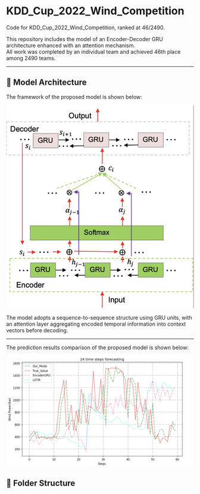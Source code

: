 # KDD_Cup_2022_Wind_Competition

Code for KDD_Cup_2022_Wind_Competition, ranked at 46/2490.

This repository includes the model of an Encoder-Decoder GRU architecture enhanced with an attention mechanism.  
All work was completed by an individual team and achieved 46th place among 2490 teams.

---

## 🧠 Model Architecture

The framework of the proposed model is shown below:

<p align="center">
  <img src="Figure/2911753913632_.pic.jpg" alt="Model Framework" width="600"/>
</p>

The model adopts a sequence-to-sequence structure using GRU units, with an attention layer aggregating encoded temporal information into context vectors before decoding.

---

The prediction results comparison of the proposed model is shown below:

<p align="center">
  <img src="Figure/2901753913308_.pic.jpg" alt="Model Framework" width="600"/>
</p>



## 📁 Folder Structure

